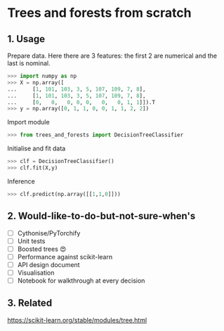 # Trees and forests from scratch

## 1. Usage

Prepare data. Here there are 3 features: the first 2 are numerical and the last is nominal.

```python
>>> import numpy as np
>>> X = np.array([
...     [1, 101, 103, 3, 5, 107, 109, 7, 8],
...     [1, 101, 103, 3, 5, 107, 109, 7, 8],
...     [0,   0,   0, 0, 0,   0,   0, 1, 1]]).T
>>> y = np.array([0, 1, 1, 0, 0, 1, 1, 2, 2])
```

Import module

```python
>>> from trees_and_forests import DecisionTreeClassifier
```

Initialise and fit data

```python
>>> clf = DecisionTreeClassifier()
>>> clf.fit(X,y)
```

Inference

```python
>>> clf.predict(np.array([[1,1,0]]))
```

## 2. Would-like-to-do-but-not-sure-when's

- [ ] Cythonise/PyTorchify
- [ ] Unit tests
- [ ] Boosted trees 😍
- [ ] Performance against scikit-learn
- [ ] API design document
- [ ] Visualisation
- [ ] Notebook for walkthrough at every decision

## 3. Related

https://scikit-learn.org/stable/modules/tree.html
